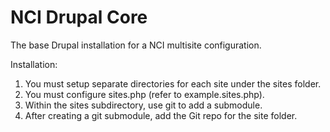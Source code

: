 # NCI Drupal Core
The base Drupal installation for a NCI multisite configuration.

Installation:
1. You must setup separate directories for each site under the sites folder.
2. You must configure sites.php (refer to example.sites.php).
3. Within the sites subdirectory, use git to add a submodule.
4. After creating a git submodule, add the Git repo for the site folder.

